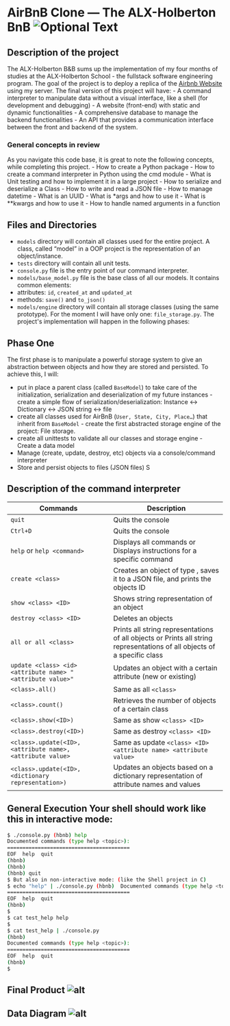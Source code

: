 # AirBnB Clone ― The ALX-Holberton BnB ![Optional Text](hbnb.png) 
## Description of the project
The ALX-Holberton B&B sums up the implementation of my four months of studies at the ALX-Holberton School - the fullstack software engineering program. The goal of the project is to deploy a replica of the [Airbnb Website](https://www.airbnb.com/) using my server. The final version of this project will have: - A command interpreter to manipulate data without a visual interface, like a shell (for development and debugging) - A website (front-end) with static and dynamic functionalities - A comprehensive database to manage the backend functionalities - An API that provides a communication interface between the front and backend of the system.  
### General concepts in review
As you navigate this code base, it is great to note the following concepts, while completing this project. - How to create a Python package - How to create a command interpreter in Python using the cmd module - What is Unit testing and how to implement it in a large project - How to serialize and deserialize a Class - How to write and read a JSON file - How to manage datetime - What is an UUID - What is *args and how to use it - What is **kwargs and how to use it - How to handle named arguments in a function  
## Files and Directories
- ```models``` directory will contain all classes used for the entire project. A class, called “model” in a OOP project is the representation of an object/instance.
- ```tests``` directory will contain all unit tests.
- ```console.py``` file is the entry point of our command interpreter.
- ```models/base_model.py``` file is the base class of all our models. It contains common elements:
- attributes: ```id```, ```created_at``` and ```updated_at```
- methods: ```save()``` and ```to_json()```
- ```models/engine``` directory will contain all storage classes (using the same prototype). For the moment I will have only one: ```file_storage.py```.  The project's implementation will happen in the following phases:
## Phase One
The first phase is to manipulate a powerful storage system to give an abstraction between objects and how they are stored and persisted. To achieve this, I will:
- put in place a parent class (called ```BaseModel```) to take care of the initialization, serialization and deserialization of my future instances - create a simple flow of serialization/deserialization: Instance <-> Dictionary <-> JSON string <-> file
- create all classes used for AirBnB (```User, State, City, Place…```) that inherit from ```BaseModel``` - create the first abstracted storage engine of the project: File storage.
- create all unittests to validate all our classes and storage engine - Create a data model
- Manage (create, update, destroy, etc) objects via a console/command interpreter
- Store and persist objects to files (JSON files) S
## Description of the command interpreter
| Commands  | Description |
| ------------- | ------------- |
| ```quit```  | Quits the console  |
| ```Ctrl+D```  | Quits the console  |
| ```help``` or ```help <command>```| Displays all commands or Displays instructions for a specific command | 
|```create <class>```  | Creates an object of type , saves it to a JSON file, and prints the objects ID | 
| ```show <class> <ID>```  | Shows string representation of an object | 
|```destroy <class> <ID>```  | Deletes an objects | 
|```all or all <class>```  | Prints all string representations of all objects or Prints all string representations of all objects of a specific class | 
|```update <class> <id> <attribute name> "<attribute value>"```  | Updates an object with a certain attribute (new or existing) | 
|```<class>.all()```  | Same as all ```<class>``` | 
|```<class>.count()```  | Retrieves the number of objects of a certain class | 
|```<class>.show(<ID>)```  | Same as show ```<class> <ID>``` | 
|```<class>.destroy(<ID>)```  | Same as destroy ```<class> <ID>``` | 
|```<class>.update(<ID>, <attribute name>, <attribute value>```  | Same as update ```<class> <ID> <attribute name> <attribute value>``` | 
|```<class>.update(<ID>, <dictionary representation>)```  | Updates an objects based on a dictionary representation of attribute names and values |  
## General Execution Your shell should work like this in interactive mode: 
```bash
$ ./console.py (hbnb) help
Documented commands (type help <topic>):
========================================
EOF  help  quit
(hbnb)
(hbnb)
(hbnb) quit
$ But also in non-interactive mode: (like the Shell project in C)
$ echo "help" | ./console.py (hbnb)  Documented commands (type help <topic>):
========================================
EOF  help  quit
(hbnb)
$
$ cat test_help help
$
$ cat test_help | ./console.py
(hbnb)
Documented commands (type help <topic>):
========================================
EOF  help  quit
(hbnb)
$
``` 
## Final Product ![alt](https://s3.amazonaws.com/alx-intranet.hbtn.io/uploads/medias/2020/9/fe2e3e7701dec72ce612472dab9bb55fe0e9f6d4.png?X-Amz-Algorithm=AWS4-HMAC-SHA256&X-Amz-Credential=AKIARDDGGGOU65GPZGY3%2F20210226%2Fus-east-1%2Fs3%2Faws4_request&X-Amz-Date=20210226T091352Z&X-Amz-Expires=86400&X-Amz-SignedHeaders=host&X-Amz-Signature=8ad0ced94d77d100be587f30d4af3734acf12d2b05b803b084cd11ce51bf68f4) 
## Data Diagram ![alt](https://s3.amazonaws.com/alx-intranet.hbtn.io/uploads/medias/2020/9/99e1a8f2be8c09d5ce5ac321e8cf39f0917f8db5.jpg?X-Amz-Algorithm=AWS4-HMAC-SHA256&X-Amz-Credential=AKIARDDGGGOU65GPZGY3%2F20210226%2Fus-east-1%2Fs3%2Faws4_request&X-Amz-Date=20210226T091352Z&X-Amz-Expires=86400&X-Amz-SignedHeaders=host&X-Amz-Signature=a4013a9239416a982d703d1ac725e63a9b35593900d197534d087b71f813441c)
